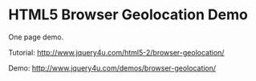 HTML5 Browser Geolocation Demo
===========================

One page demo.

Tutorial: http://www.jquery4u.com/html5-2/browser-geolocation/

Demo: http://www.jquery4u.com/demos/browser-geolocation/